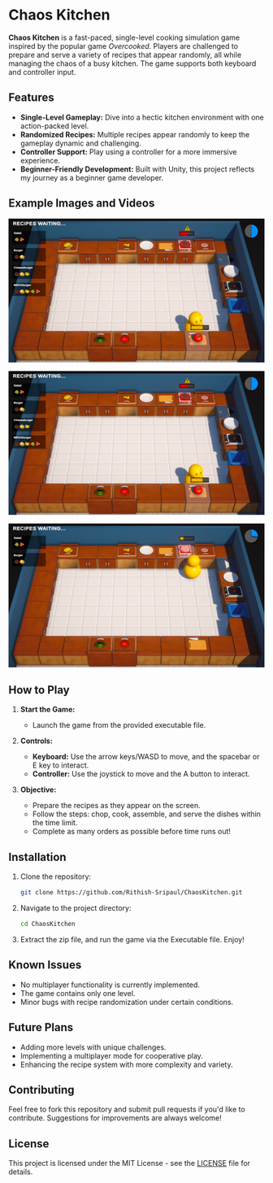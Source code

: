 # Chaos Kitchen

**Chaos Kitchen** is a fast-paced, single-level cooking simulation game inspired by the popular game _Overcooked_. Players are challenged to prepare and serve a variety of recipes that appear randomly, all while managing the chaos of a busy kitchen. The game supports both keyboard and controller input.

## Features

- **Single-Level Gameplay:** Dive into a hectic kitchen environment with one action-packed level.
- **Randomized Recipes:** Multiple recipes appear randomly to keep the gameplay dynamic and challenging.
- **Controller Support:** Play using a controller for a more immersive experience.
- **Beginner-Friendly Development:** Built with Unity, this project reflects my journey as a beginner game developer.

## Example Images and Videos

[![Watch the video](https://raw.githubusercontent.com/Rithish-Sripaul/ChaosKitchen/main/Image/Image_1.jpeg)](https://raw.githubusercontent.com/Rithish-Sripaul/ChaosKitchen/main/Examlpe_Video.mp4)

![Example Image 1](Image/Image_1.jpeg)

![Example Image 2](Image/Image_2.jpeg)
## How to Play

1. **Start the Game:**

   - Launch the game from the provided executable file.

2. **Controls:**

   - **Keyboard:** Use the arrow keys/WASD to move, and the spacebar or E key to interact.
   - **Controller:** Use the joystick to move and the A button to interact.

3. **Objective:**
   - Prepare the recipes as they appear on the screen.
   - Follow the steps: chop, cook, assemble, and serve the dishes within the time limit.
   - Complete as many orders as possible before time runs out!

## Installation

1. Clone the repository:

   ```bash
   git clone https://github.com/Rithish-Sripaul/ChaosKitchen.git
   ```

2. Navigate to the project directory:

   ```bash
   cd ChaosKitchen
   ```

3. Extract the zip file, and run the game via the Executable file. Enjoy!

## Known Issues

- No multiplayer functionality is currently implemented.
- The game contains only one level.
- Minor bugs with recipe randomization under certain conditions.

## Future Plans

- Adding more levels with unique challenges.
- Implementing a multiplayer mode for cooperative play.
- Enhancing the recipe system with more complexity and variety.

## Contributing

Feel free to fork this repository and submit pull requests if you'd like to contribute. Suggestions for improvements are always welcome!

## License

This project is licensed under the MIT License - see the [LICENSE](LICENSE) file for details.
